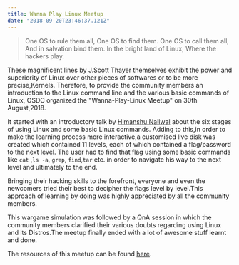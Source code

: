 ```yaml
---
title: Wanna Play Linux Meetup
date: "2018-09-20T23:46:37.121Z"
---
```


>One OS to rule them all,
>One OS to find them.
>One OS to call them all,
>And in salvation bind them.
>In the bright land of Linux,
>Where the hackers play.

These magnificent lines by J.Scott Thayer themselves exhibit the power and superiority of Linux over other pieces of softwares or to be more precise,Kernels. Therefore, to provide the community members an introduction to the Linux command line and the various basic commands of Linux, OSDC organized the "Wanna-Play-Linux Meetup" on 30th August,2018.

It started with an introductory talk by [Himanshu Nailwal](https://github.com/crapsystem) about the six stages of using Linux and some basic Linux commands. Adding to this,in order to make the learning process more interactive,a customised live disk was created which contained 11 levels, each of which contained a flag/password to the next level. The user had to find that flag using some basic commands like `cat` ,`ls -a`, `grep`, `find`,`tar` etc. in order to navigate his way to the next level and ultimately to the end.

Bringing their hacking skills to the forefront, everyone and even the newcomers tried their best to decipher the flags level by level.This approach of learning by doing was highly appreciated by all the community members.

This wargame simulation was followed by a QnA session in which the community members clarified their various doubts regarding using Linux and its Distros.The meetup finally ended with a lot of awesome stuff learnt and done.

The resources of this meetup can be found [here](https://github.com/osdc/meetups).
